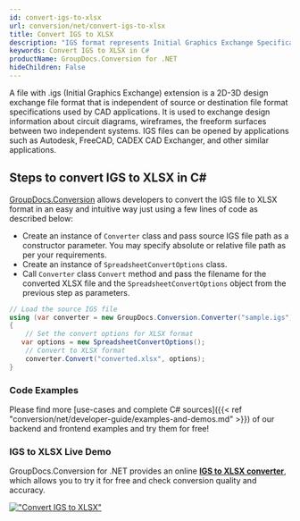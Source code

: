 ```yaml
---
id: convert-igs-to-xlsx
url: conversion/net/convert-igs-to-xlsx
title: Convert IGS to XLSX
description: "IGS format represents Initial Graphics Exchange Specification (IGES) with .igs extension. Learn how to convert IGS to XLSX file programmatically in C# language using GroupDocs.Conversion for .NET library."
keywords: Convert IGS to XLSX in C#
productName: GroupDocs.Conversion for .NET
hideChildren: False
---
```


A file with .igs (Initial Graphics Exchange) extension is a 2D-3D design exchange file format that is independent of source or destination file format specifications used by CAD applications. It is used to exchange design information about circuit diagrams, wireframes, the freeform surfaces between two independent systems. IGS files can be opened by applications such as Autodesk, FreeCAD, CADEX CAD Exchanger, and other similar applications.

## Steps to convert IGS to XLSX in C#

[GroupDocs.Conversion](https://products.groupdocs.com/conversion/net) allows developers to convert the IGS file to XLSX format in an easy and intuitive way just using a few lines of code as described below:

* Create an instance of `Converter` class and pass source IGS file path as a constructor parameter. You may specify absolute or relative file path as per your requirements. 
* Create an instance of `SpreadsheetConvertOptions` class.
* Call `Converter` class `Convert` method and pass the filename for the converted XLSX file and the `SpreadsheetConvertOptions` object from the previous step as parameters.

```csharp
// Load the source IGS file
using (var converter = new GroupDocs.Conversion.Converter("sample.igs"))
{
    // Set the convert options for XLSX format
   var options = new SpreadsheetConvertOptions();
    // Convert to XLSX format
    converter.Convert("converted.xlsx", options);
}
```

### Code Examples

Please find more [use-cases and complete C# sources]({{< ref "conversion/net/developer-guide/examples-and-demos.md" >}}) of our backend and frontend examples and try them for free!

### IGS to XLSX Live Demo

GroupDocs.Conversion for .NET provides an online [**IGS to XLSX converter**](https://products.groupdocs.app/conversion/igs-to-xlsx), which allows you to try it for free and check conversion quality and accuracy.

[!["Convert IGS to XLSX"](conversion/net/images/convert-to-xlsx/convert-igs-to-xlsx.png)](https://products.groupdocs.app/conversion/igs-to-xlsx)